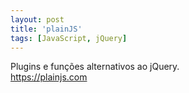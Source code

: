 ```yaml
---
layout: post
title: 'plainJS'
tags: [JavaScript, jQuery]
---
```


Plugins e funções alternativos ao jQuery.<br>
<https://plainjs.com>
